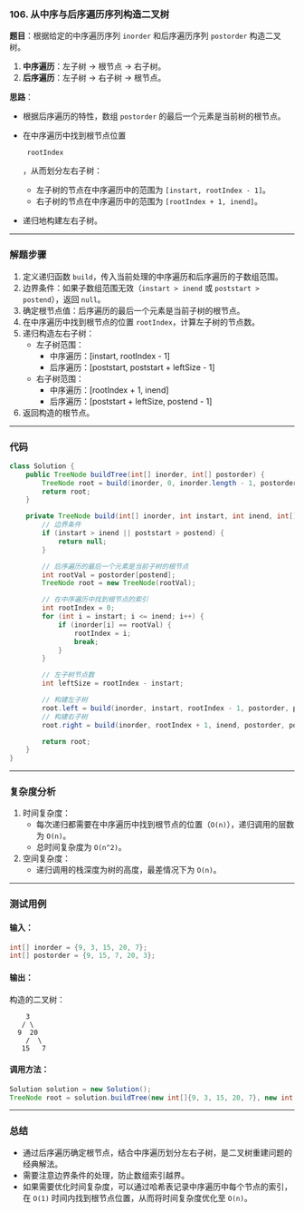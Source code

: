 ### **106. 从中序与后序遍历序列构造二叉树**

**题目**：根据给定的中序遍历序列 `inorder` 和后序遍历序列 `postorder` 构造二叉树。

1. **中序遍历**：左子树 -> 根节点 -> 右子树。
2. **后序遍历**：左子树 -> 右子树 -> 根节点。

**思路**：

- 根据后序遍历的特性，数组 `postorder` 的最后一个元素是当前树的根节点。

- 在中序遍历中找到根节点位置

  ```
   rootIndex
  ```

  ，从而划分左右子树：

  - 左子树的节点在中序遍历中的范围为 `[instart, rootIndex - 1]`。
  - 右子树的节点在中序遍历中的范围为 `[rootIndex + 1, inend]`。

- 递归地构建左右子树。

------

### **解题步骤**

1. 定义递归函数 `build`，传入当前处理的中序遍历和后序遍历的子数组范围。
2. 边界条件：如果子数组范围无效（`instart > inend` 或 `poststart > postend`），返回 `null`。
3. 确定根节点值：后序遍历的最后一个元素是当前子树的根节点。
4. 在中序遍历中找到根节点的位置 `rootIndex`，计算左子树的节点数。
5. 递归构造左右子树：
   - 左子树范围：
     - 中序遍历：[instart, rootIndex - 1]
     - 后序遍历：[poststart, poststart + leftSize - 1]
   - 右子树范围：
     - 中序遍历：[rootIndex + 1, inend]
     - 后序遍历：[poststart + leftSize, postend - 1]
6. 返回构造的根节点。

------

### **代码**

```java
class Solution {
    public TreeNode buildTree(int[] inorder, int[] postorder) {
        TreeNode root = build(inorder, 0, inorder.length - 1, postorder, 0, postorder.length - 1);
        return root;
    }

    private TreeNode build(int[] inorder, int instart, int inend, int[] postorder, int poststart, int postend) {
        // 边界条件
        if (instart > inend || poststart > postend) {
            return null;
        }

        // 后序遍历的最后一个元素是当前子树的根节点
        int rootVal = postorder[postend];
        TreeNode root = new TreeNode(rootVal);

        // 在中序遍历中找到根节点的索引
        int rootIndex = 0;
        for (int i = instart; i <= inend; i++) {
            if (inorder[i] == rootVal) {
                rootIndex = i;
                break;
            }
        }

        // 左子树节点数
        int leftSize = rootIndex - instart;

        // 构建左子树
        root.left = build(inorder, instart, rootIndex - 1, postorder, poststart, poststart + leftSize - 1);
        // 构建右子树
        root.right = build(inorder, rootIndex + 1, inend, postorder, poststart + leftSize, postend - 1);

        return root;
    }
}
```

------

### **复杂度分析**

1. 时间复杂度：
   - 每次递归都需要在中序遍历中找到根节点的位置（`O(n)`），递归调用的层数为 `O(n)`。
   - 总时间复杂度为 `O(n^2)`。
2. 空间复杂度：
   - 递归调用的栈深度为树的高度，最差情况下为 `O(n)`。

------

### **测试用例**

#### 输入：

```java
int[] inorder = {9, 3, 15, 20, 7};
int[] postorder = {9, 15, 7, 20, 3};
```

#### 输出：

构造的二叉树：

```
    3
   / \
  9  20
    /  \
   15   7
```

#### 调用方法：

```java
Solution solution = new Solution();
TreeNode root = solution.buildTree(new int[]{9, 3, 15, 20, 7}, new int[]{9, 15, 7, 20, 3});
```

------

### **总结**

- 通过后序遍历确定根节点，结合中序遍历划分左右子树，是二叉树重建问题的经典解法。
- 需要注意边界条件的处理，防止数组索引越界。
- 如果需要优化时间复杂度，可以通过哈希表记录中序遍历中每个节点的索引，在 `O(1)` 时间内找到根节点位置，从而将时间复杂度优化至 `O(n)`。